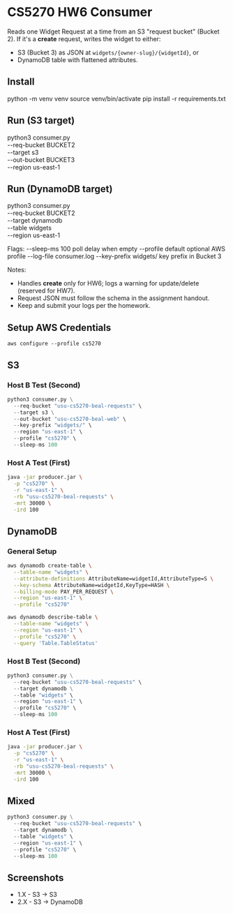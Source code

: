 # CS5270 HW6 Consumer

Reads one Widget Request at a time from an S3 "request bucket" (Bucket 2).
If it's a **create** request, writes the widget to either:
- S3 (Bucket 3) as JSON at `widgets/{owner-slug}/{widgetId}`, or
- DynamoDB table with flattened attributes.

## Install
python -m venv venv
source venv/bin/activate
pip install -r requirements.txt

## Run (S3 target)
python3 consumer.py \
  --req-bucket BUCKET2 \
  --target s3 \
  --out-bucket BUCKET3 \
  --region us-east-1

## Run (DynamoDB target)
python3 consumer.py \
  --req-bucket BUCKET2 \
  --target dynamodb \
  --table widgets \
  --region us-east-1

Flags:
  --sleep-ms 100        poll delay when empty
  --profile default     optional AWS profile
  --log-file consumer.log
  --key-prefix widgets/ key prefix in Bucket 3

Notes:
- Handles **create** only for HW6; logs a warning for update/delete (reserved for HW7).
- Request JSON must follow the schema in the assignment handout.
- Keep and submit your logs per the homework. 

## Setup AWS Credentials
```
aws configure --profile cs5270
```

## S3
### Host B Test (Second)
```python
python3 consumer.py \
  --req-bucket "usu-cs5270-beal-requests" \
  --target s3 \
  --out-bucket "usu-cs5270-beal-web" \
  --key-prefix "widgets/" \
  --region "us-east-1" \
  --profile "cs5270" \
  --sleep-ms 100
```

### Host A Test (First)
```bash
java -jar producer.jar \
  -p "cs5270" \
  -r "us-east-1" \
  -rb "usu-cs5270-beal-requests" \
  -mrt 30000 \
  -ird 100
```

## DynamoDB
### General Setup
```bash
aws dynamodb create-table \
  --table-name "widgets" \
  --attribute-definitions AttributeName=widgetId,AttributeType=S \
  --key-schema AttributeName=widgetId,KeyType=HASH \
  --billing-mode PAY_PER_REQUEST \
  --region "us-east-1" \
  --profile "cs5270"
```

```bash
aws dynamodb describe-table \
  --table-name "widgets" \
  --region "us-east-1" \
  --profile "cs5270" \
  --query 'Table.TableStatus'
```

### Host B Test (Second)
```python
python3 consumer.py \
  --req-bucket "usu-cs5270-beal-requests" \
  --target dynamodb \
  --table "widgets" \
  --region "us-east-1" \
  --profile "cs5270" \
  --sleep-ms 100
```

### Host A Test (First)
```bash
java -jar producer.jar \
  -p "cs5270" \
  -r "us-east-1" \
  -rb "usu-cs5270-beal-requests" \
  -mrt 30000 \
  -ird 100
```

## Mixed
```python
python3 consumer.py \
  --req-bucket "usu-cs5270-beal-requests" \
  --target dynamodb \
  --table "widgets" \
  --region "us-east-1" \
  --profile "cs5270" \
  --sleep-ms 100
```

## Screenshots
- 1.X - S3 -> S3
- 2.X - S3 -> DynamoDB